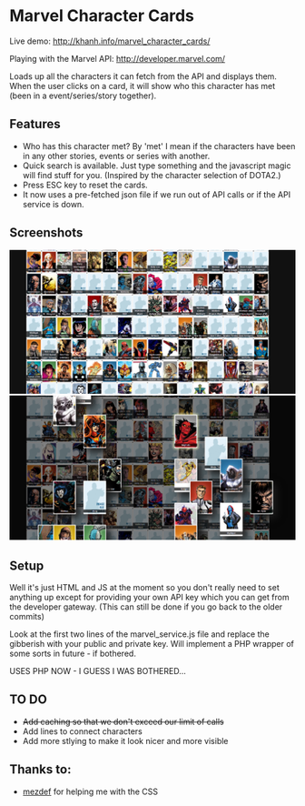 Marvel Character Cards
===========

Live demo: http://khanh.info/marvel_character_cards/

Playing with the Marvel API: http://developer.marvel.com/

Loads up all the characters it can fetch from the API and displays them. When the user clicks on a card, it will show who this character has met (been in a event/series/story together).

## Features

- Who has this character met? By 'met' I mean if the characters have been in any other stories, events or series with another.
- Quick search is available. Just type something and the javascript magic will find stuff for you. (Inspired by the character selection of DOTA2.)
- Press ESC key to reset the cards.
- It now uses a pre-fetched json file if we run out of API calls or if the API service is down.

## Screenshots

![alt tag](screenshots/1.png)
![alt tag](screenshots/2.png)

## Setup

Well it's just HTML and JS at the moment so you don't really need to set anything up except for providing your own API key which you can get from the developer gateway. (This can still be done if you go back to the older commits)

Look at the first two lines of the marvel_service.js file and replace the gibberish with your public and private key. Will implement a PHP wrapper of some sorts in future - if bothered.

USES PHP NOW - I GUESS I WAS BOTHERED...

## TO DO

- ~~Add caching so that we don't exceed our limit of calls~~
- Add lines to connect characters
- Add more stlying to make it look nicer and more visible

## Thanks to:
- [mezdef](https://github.com/mezdef) for helping me with the CSS
  
  
